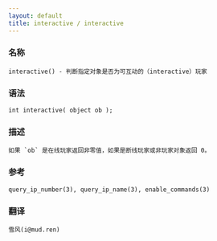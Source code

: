 ```yaml
---
layout: default
title: interactive / interactive
---
```


### 名称

    interactive() - 判断指定对象是否为可互动的（interactive）玩家

### 语法

    int interactive( object ob );

### 描述

    如果 `ob` 是在线玩家返回非零值，如果是断线玩家或非玩家对象返回 0。

### 参考

    query_ip_number(3), query_ip_name(3), enable_commands(3)

### 翻译

    雪风(i@mud.ren)
